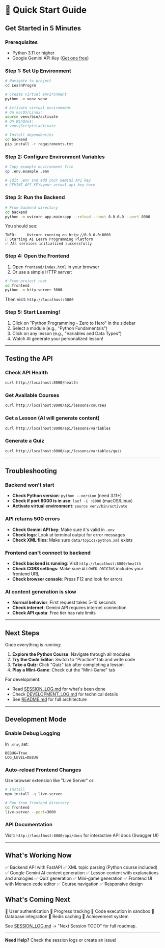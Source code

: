 # 🚀 Quick Start Guide

## Get Started in 5 Minutes

### Prerequisites
- Python 3.11 or higher
- Google Gemini API Key ([Get one free](https://ai.google.dev/))

### Step 1: Set Up Environment

```bash
# Navigate to project
cd LearnProgrm

# Create virtual environment
python -m venv venv

# Activate virtual environment
# On macOS/Linux:
source venv/bin/activate
# On Windows:
# venv\Scripts\activate

# Install dependencies
cd backend
pip install -r requirements.txt
```

### Step 2: Configure Environment Variables

```bash
# Copy example environment file
cp .env.example .env

# Edit .env and add your Gemini API key
# GEMINI_API_KEY=your_actual_api_key_here
```

### Step 3: Run the Backend

```bash
# From backend directory
cd backend
python -m uvicorn app.main:app --reload --host 0.0.0.0 --port 8000
```

You should see:
```
INFO:     Uvicorn running on http://0.0.0.0:8000
🚀 Starting AI Learn Programming Platform
✅ All services initialized successfully
```

### Step 4: Open the Frontend

1. Open `frontend/index.html` in your browser
2. Or use a simple HTTP server:

```bash
# From project root
cd frontend
python -m http.server 3000
```

Then visit: `http://localhost:3000`

### Step 5: Start Learning!

1. Click on "Python Programming - Zero to Hero" in the sidebar
2. Select a module (e.g., "Python Fundamentals")
3. Click on any lesson (e.g., "Variables and Data Types")
4. Watch AI generate your personalized lesson!

---

## Testing the API

### Check API Health
```bash
curl http://localhost:8000/health
```

### Get Available Courses
```bash
curl http://localhost:8000/api/lessons/courses
```

### Get a Lesson (AI will generate content)
```bash
curl http://localhost:8000/api/lessons/variables
```

### Generate a Quiz
```bash
curl http://localhost:8000/api/lessons/variables/quiz
```

---

## Troubleshooting

### Backend won't start
- **Check Python version**: `python --version` (need 3.11+)
- **Check if port 8000 is in use**: `lsof -i :8000` (macOS/Linux)
- **Activate virtual environment**: `source venv/bin/activate`

### API returns 500 errors
- **Check Gemini API key**: Make sure it's valid in `.env`
- **Check logs**: Look at terminal output for error messages
- **Check XML files**: Make sure `data/topics/python.xml` exists

### Frontend can't connect to backend
- **Check backend is running**: Visit `http://localhost:8000/health`
- **Check CORS settings**: Make sure `ALLOWED_ORIGINS` includes your frontend URL
- **Check browser console**: Press F12 and look for errors

### AI content generation is slow
- **Normal behavior**: First request takes 5-10 seconds
- **Check internet**: Gemini API requires internet connection
- **Check API quota**: Free tier has rate limits

---

## Next Steps

Once everything is running:

1. **Explore the Python Course**: Navigate through all modules
2. **Try the Code Editor**: Switch to "Practice" tab and write code
3. **Take a Quiz**: Click "Quiz" tab after completing a lesson
4. **Play a Mini-Game**: Check out the "Mini-Game" tab

For development:
- Read [SESSION_LOG.md](SESSION_LOG.md) for what's been done
- Check [DEVELOPMENT_LOG.md](DEVELOPMENT_LOG.md) for technical details
- See [README.md](README.md) for full architecture

---

## Development Mode

### Enable Debug Logging
In `.env`, set:
```
DEBUG=True
LOG_LEVEL=DEBUG
```

### Auto-reload Frontend Changes
Use browser extension like "Live Server" or:
```bash
# Install
npm install -g live-server

# Run from frontend directory
cd frontend
live-server --port=3000
```

### API Documentation
Visit: `http://localhost:8000/api/docs` for interactive API docs (Swagger UI)

---

## What's Working Now

✅ Backend API with FastAPI
✅ XML topic parsing (Python course included)
✅ Google Gemini AI content generation
✅ Lesson content with explanations and analogies
✅ Quiz generation
✅ Mini-game generation
✅ Frontend UI with Monaco code editor
✅ Course navigation
✅ Responsive design

## What's Coming Next

🔄 User authentication
🔄 Progress tracking
🔄 Code execution in sandbox
🔄 Database integration
🔄 Redis caching
🔄 Achievement system

See [SESSION_LOG.md](SESSION_LOG.md) → "Next Session TODO" for full roadmap.

---

**Need Help?** Check the session logs or create an issue!
